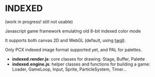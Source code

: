# INDEXED
(work in progress! still not usable)

Javascript game framework emulating old 8-bit indexed color mode

It supports both canvas 2D and WebGL (default, using [twgl](twgljs.org)).

Only PCX indexed image format supported yet, and PAL for palettes.

* __indexed.render.js__: core classes for drawing: Stage, Buffer, Palette
* __indexed.engine.js__: helper classes and functions for building a game: Loader, GameLoop, Input, Sprite, ParticleSystem, Timer...